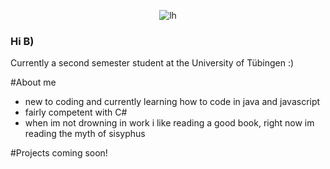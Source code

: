 <p align="center">
  <img src="![image](https://github.com/lrh7324/lrh7324/assets/93574137/85b29ed1-6bef-4696-8706-86f2b99e22e0)" alt="lh">
</p>

### Hi B)

Currently a second semester student at the University of Tübingen :)

#About me
- new to coding and currently learning how to code in java and javascript
- fairly competent with C#
- when im not drowning in work i like reading a good book, right now im reading the myth of sisyphus

#Projects
coming soon!

